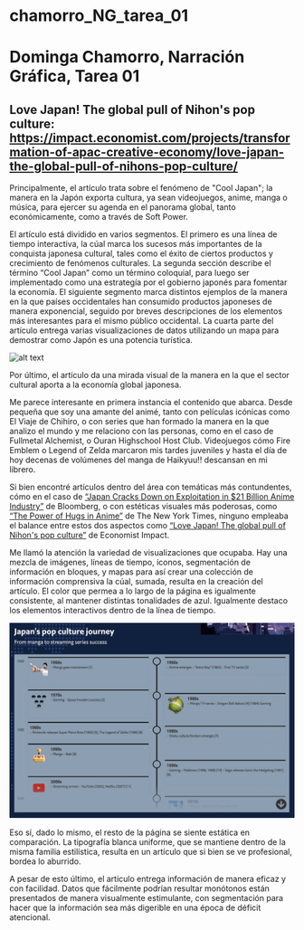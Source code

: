 # chamorro_NG_tarea_01
Dominga Chamorro, Narración Gráfica, Tarea 01
======
## Love Japan! The global pull of Nihon's pop culture: https://impact.economist.com/projects/transformation-of-apac-creative-economy/love-japan-the-global-pull-of-nihons-pop-culture/

Principalmente, el artículo trata sobre el fenómeno de "Cool Japan"; la manera en la Japón exporta cultura, ya sean videojuegos, anime, manga o música, para ejercer su agenda en el panorama global, tanto económicamente, como a través de Soft Power. 

El artículo está dividido en varios segmentos. El primero es una línea de tiempo interactiva, la cúal marca los sucesos más importantes de la conquista japonesa cultural, tales como el éxito de ciertos productos y crecimiento de fenómenos culturales. La segunda sección describe el término “Cool Japan” como un término coloquial, para luego ser implementado como una estrategía por el gobierno japonés para fomentar la economía. El siguiente segmento marca distintos ejemplos de la manera en la que países occidentales han consumido productos japoneses de manera exponencial, seguido por breves descripciones de los elementos más interesantes para el mismo público occidental. La cuarta parte del artículo entrega varias visualizaciones de datos utilizando un mapa para demostrar como Japón es una potencia turística.

![alt text]([https://file%2B.vscode-resource.vscode-cdn.net/Users/domi/Desktop/Screenshot%202025-08-20%20at%209.54.52%E2%80%AFAM.png?version%3D1755698768987](https://github.com/d-chami/chamorro_NG_tarea_01/blob/main/final%20map.jpeg))

 Por último, el artículo da una mirada visual de la manera en la que el sector cultural aporta a la economía global japonesa.  

Me parece interesante en primera instancia el contenido que abarca. Desde pequeña que soy una amante del animé, tanto con películas icónicas como El Viaje de Chihiro, o con series que han formado la manera en la que analizo el mundo y me relaciono con las personas, como en el caso de Fullmetal Alchemist, o Ouran Highschool Host Club. Videojuegos cómo Fire Emblem o Legend of Zelda marcaron mis tardes juveniles y hasta el día de hoy decenas de volúmenes del manga de Haikyuu!! descansan en mi librero. 

Si bien encontré artículos dentro del área con temáticas más contundentes, cómo en el caso de [“Japan Cracks Down on Exploitation in $21 Billion Anime Industry”](https://www.bloomberg.com/news/features/2025-02-13/japan-s-anime-industry-grapples-with-exploitation-of-animators-and-actors) de Bloomberg, o con estéticas visuales más poderosas, como [“The Power of Hugs in Anime”](https://www.nytimes.com/interactive/2022/08/11/arts/anime-hugs.html) de The New York Times, ninguno empleaba el balance entre estos dos aspectos como [“Love Japan! The global pull of Nihon's pop culture”](https://impact.economist.com/projects/transformation-of-apac-creative-economy/love-japan-the-global-pull-of-nihons-pop-culture/) de Economist Impact. 

Me llamó la atención la variedad de visualizaciones que ocupaba. Hay una mezcla de imágenes, líneas de tiempo, íconos, segmentación de información en bloques, y mapas para así crear una colección de información comprensiva la cúal, sumada, resulta en la creación del artículo. El color que permea a lo largo de la página es igualmente consistente, al mantener distintas tonalidades de azul. Igualmente destaco los elementos interactivos dentro de la línea de tiempo. 

![alt text](https://github.com/d-chami/chamorro_NG_tarea_01/blob/main/final%20timeline.jpeg)

Eso sí, dado lo mismo, el resto de la página se siente estática en comparación. La tipografía blanca uniforme, que se mantiene dentro de la misma familia estilística, resulta en un artículo que si bien se ve profesional, bordea lo aburrido. 

A pesar de esto último, el artículo entrega información de manera eficaz y con facilidad. Datos que fácilmente podrían resultar monótonos están presentados de manera visualmente estimulante, con segmentación para hacer que la información sea más digerible en una época de déficit atencional.   

